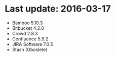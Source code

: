 # Last update: 2016-03-17

- Bamboo 5.10.3
- Bitbucket 4.2.0
- Crowd 2.8.3
- Confluence 5.9.2
- JIRA Software 7.0.5
- Stash (Oboslete)
